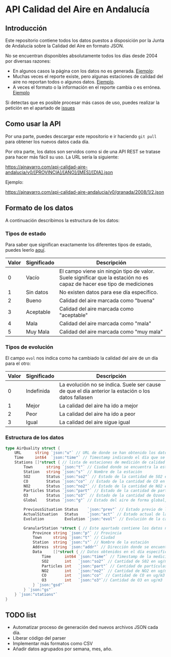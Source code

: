 # API Calidad del Aire en Andalucía

## Introducción

Este repositorio contiene todos los datos puestos a disposición por la Junta de Andalucía sobre la Calidad del Aire en formato JSON.

No se encuentran disponibles absolutamente todos los días desde 2004 por diversas razones:

- En algunos casos la página con los datos no es generada. [Ejemplo](http://www.juntadeandalucia.es/medioambiente/atmosfera/informes_siva/sep19/gr190926.htm):  
- Muchas veces el reporte existe, pero algunas estaciones de calidad del aire no reportan todos o algunos datos. [Ejemplo](http://www.juntadeandalucia.es/medioambiente/atmosfera/informes_siva/oct19/gr191006.htm).
- A veces el formato o la información en el reporte cambia o es errónea. [Ejemplo](http://www.juntadeandalucia.es/medioambiente/atmosfera/informes_siva/ago06/al060801.htm)

Si detectas que es posible procesar más casos de uso, puedes realizar la petición en el apartado de [issues](https://github.com/ajnavarro/api-calidad-aire-andalucia/issues)

## Como usar la API

Por una parte, puedes descargar este repositorio e ir haciendo `git pull` para obtener los nuevos datos cada día.

Por otra parte, los datos son servidos como si de una API REST se tratase para hacer más fácil su uso.
La URL sería la siguiente:

https://ajnavarro.com/api-calidad-aire-andalucia/v0/[PROVINCIA]/[AÑO]/[MES]/[DIA].json

Ejemplo:

https://ajnavarro.com/api-calidad-aire-andalucia/v0/granada/2008/1/2.json

## Formato de los datos

A continuación describimos la estructura de los datos:

### Tipos de estado

Para saber que significan exactamente los diferentes tipos de estado, puedes leerlo [aquí](http://www.juntadeandalucia.es/medioambiente/site/portalweb/menuitem.7e1cf46ddf59bb227a9ebe205510e1ca/?vgnextoid=7e612e07c3dc4010VgnVCM1000000624e50aRCRD&vgnextchannel=910f230af77e4310VgnVCM1000001325e50aRCRD).

| Valor | Significado | Descripción |
|-------|-------------|-------------|
| 0     | Vacío       | El campo viene sin ningún tipo de valor. Suele significar que la estación no es capaz de hacer ese tipo de mediciones |
| 1     | Sin datos   | No existen datos para ese día específico. |
| 2     | Bueno             | Calidad del aire marcada como "buena" |
| 3     | Aceptable             | Calidad del aire marcada como "aceptable" |
| 4     | Mala             | Calidad del aire marcada como "mala" |
| 5     | Muy Mala             | Calidad del aire marcada como "muy mala" |

### Tipos de evolución

El campo `evol` nos indica como ha cambiado la calidad del aire de un día para el otro:

| Valor | Significado | Descripción |
|-------|-------------|-------------|
| 0     | Indefinida  | La evolución no se indica. Suele ser cause de que el día anterior la estación o los datos fallasen |
| 1     | Mejor       | La calidad del aire ha ido a mejor |
| 2     | Peor        | La calidad del aire ha ido a peor |
| 3     | Igual       | La calidad del aire sigue igual |

### Estructura de los datos

```go
type AirQuality struct {
	URL      string `json:"u"` // URL de donde se han obtenido los datos. Ejemplo: http://www.juntadeandalucia.es/medioambiente/atmosfera/informes_siva/dic19/gr191201.htm
	Time     int64  `json:"time"` // Timestamp indicando el día que se generaron los datos
	Stations []*struct { // lista de estaciones de medición de calidad del aire
		Town      string `json:"t"` // Ciudad donde se encuentra la estación
		Station   string `json:"s"` // Nombre de la estación
		SO2       Status `json:"so2"` // Estado de la cantidad de SO2 en el aire
		CO        Status `json:"co"` // Estado de la cantidad de CO en el aire
		NO2       Status `json:"no2"` // Estado de la cantidad de NO2 en el aire
		Particles Status `json:"part"` // Estado de la cantidad de particulas en el aire
		O3        Status `json:"o3"` // Estado de la cantidad de Ozono en el aire
		Global    Status `json:"g"` // Estado del aire de forma global, teniendo en cuenta el total de contaminantes

		PreviousSituation Status    `json:"prev"` // Estado previo de la calida del aire
		ActualSituation   Status    `json:"act"` // Estado actual de la calidad del aire
		Evolution         Evolution `json:"evol"` // Evolución de la calidad del aire de un día para otro

		GranularStation *struct { // Este apartado contiene los datos numéricos obtenidos por los sensores en ese día
			Province string `json:"p"` // Provincia
			Town     string `json:"t"` // Ciudad
			Station  string `json:"s"` // Nombre de la estación
			Address  string `json:"addr"` // Dirección donde se encuentra la estación
			Data     []*struct { // Datos obtenidos en el día especificado en fracciones de 10 minutos.
				Time      int64 `json:"time"` // Timestamp de la medición
				SO2       int   `json:"so2"` // Cantidad de S02 en ug/m3
				Particles int   `json:"part"` // Cantidad de partículas en ug/m3
				NO2       int   `json:"no2"` // Cantidad de NO2 en ug/m3
				CO        int   `json:"co"` // Cantidad de CO en ug/m3
				O3        int   `json:"o3"`// Cantidad de O3 en ug/m3
			} `json:"gsd"`
		} `json:"gs"`
	} `json:"stations"`
}

```

## TODO list
 
 - Automatizar proceso de generación ded nuevos archivos JSON cada día.
 - Liberar código del parser
 - Implementar más formatos como CSV
 - Añadir datos agrupados por semana, mes, año.

